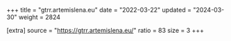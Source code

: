 +++
title = "gtrr.artemislena.eu"
date = "2022-03-22"
updated = "2024-03-30"
weight = 2824

[extra]
source = "https://gtrr.artemislena.eu/"
ratio = 83
size = 3
+++
